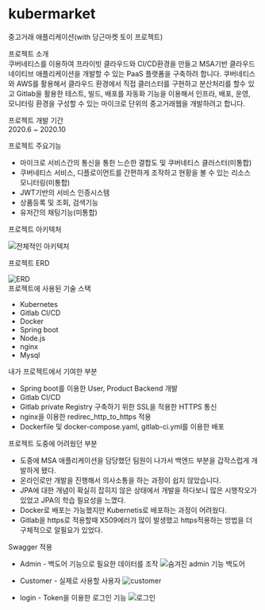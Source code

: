 # kubermarket

중고거래 애플리케이션(with 당근마켓 토이 프로젝트)

프로젝트 소개   
쿠버네티스를 이용하여 프라이빗 클라우드와 CI/CD환경을 만들고 MSA기반 
클라우드 네이티브 애플리케이션을 개발할 수 있는 PaaS 플랫폼을 구축하려 합니다.
쿠버네티스와 AWS를 활용해서 클라우드 환경에서 직접 클러스터를 구현하고 분산처리를 할수 있고 
Gitlab을 활용한 테스트, 빌드, 배포를 자동화 기능을 이용해서 인프라, 배포, 운영, 모니터링 환경을 구성할 수 있는 마이크로 단위의 중고거래웹을 개발하려고 합니다.

프로젝트 개발 기간     
2020.6 ~ 2020.10

프로젝트 주요기능
* 마이크로 서비스간의 통신을 통한 느슨한 결합도 및 쿠버네티스 클러스터(미통합)
* 쿠버네티스 서비스, 디플로이먼트를 간편하게 조작하고 현황을 볼 수 있는 리소스 모니터링(미통합)
* JWT기반의 서비스 인증시스템
* 상품등록 및 조회, 검색기능
* 유저간의 채팅기능(미통합)

 프로젝트 아키텍처
 
 ![전체적인 아키텍처](https://user-images.githubusercontent.com/47744119/100739888-25ed4480-341b-11eb-9ea6-efd7c231dba1.png)

 프로젝트 ERD
 
![ERD](https://user-images.githubusercontent.com/47744119/102074462-2e487500-3e48-11eb-988a-e86b88703d04.PNG)   
 프로젝트에 사용된 기술 스택
 * Kubernetes
 * Gitlab CI/CD
 * Docker
 * Spring boot
 * Node.js
 * nginx
 * Mysql
 
 내가 프로젝트에서 기여한 부분
 * Spring boot를 이용한 User, Product Backend 개발
 * Gitlab CI/CD 
 * Gitlab private Registry 구축하기 위한 SSL을 적용한 HTTPS 통신
 * nginx을 이용한 redirec_http_to_https 적용 
 * Dockerfile 및 docker-compose.yaml, gitlab-ci.yml를 이용한 배포
 
 프로젝트 도중에 어려웠던 부분
 * 도중에 MSA 애플리케이션을 담당했던 팀원이 나가서 백엔드 부분을 갑작스럽게 개발하게 됐다.
 * 온라인로만 개발을 진행해서 의사소통을 하는 과정이 쉽지 않았습니다.
 * JPA에 대한 개념이 확실히 잡히지 않은 상태에서 개발을 하다보니 많은 시행착오가 있었고 JPA의 학습 필요성을 느꼈다.
 * Docker로 배포는 가능했지만 Kubernetis로 배포하는 과정이 어려웠다.
 * Gitlab을 https로 적용할때 X509에러가 많이 발생했고 https적용하는 방법을 더 구체적으로 알필요가 있었다.
 
 Swagger 적용
 
 * Admin - 백도어 기능으로 필요한 데이터를 조작
 ![숨겨진 admin 기능 백도어](https://user-images.githubusercontent.com/47744119/101281795-9ed20f00-3814-11eb-83eb-08e4b26197b7.PNG)
 
 * Customer - 실제로 사용할 사용자
 ![customer](https://user-images.githubusercontent.com/47744119/101281786-8f52c600-3814-11eb-9c8a-d9a6f5377aad.PNG)
 
 * login - Token을 이용한 로그인 기능
 ![로그인](https://user-images.githubusercontent.com/47744119/101281794-9c6fb500-3814-11eb-9280-771a1b368adc.PNG)

 
 
 
 




